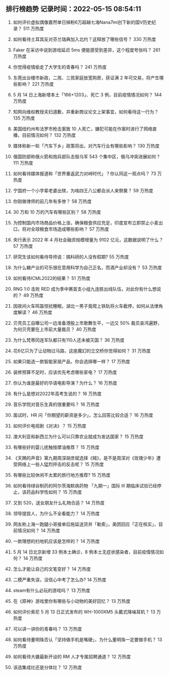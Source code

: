 
## 排行榜趋势 记录时间：2022-05-15 08:54:11
  
  1. 如何评价虚拟偶像嘉然单日掉粉6万超越七海Nana7mi创下新的国V历史纪录？ 511 万热度
    
  2. 如何看待土耳其反对芬兰瑞典加入北约？这释放了哪些信号？ 330 万热度
    
  3. Faker 在采访中说到游戏延迟 5ms 便能感受到差异，这个程度夸张吗？ 261 万热度
    
  4. 你觉得疫情偷走了大学生的青春吗？ 241 万热度
    
  5. 东莞出台楼市新政，二孩、三孩家庭放宽购房，获证满 2 年可交易，将产生哪些影响？ 221 万热度
    
  6. 5 月 14 日上海新增本土「166+1203」、死亡 3 例，目前疫情情况如何？ 144 万热度
    
  7. 知网向维权教授夫妇道歉，并重新商议论文上架事宜，如何看待这一行为？ 135 万热度
    
  8. 美国纽约州布法罗市枪击案致 10 人死亡，嫌犯可能在作案时进行了网络直播，目前情况如何？ 132 万热度
    
  9. 媒体称新一轮「汽车下乡」政策将出，对汽车行业有哪些影响？ 130 万热度
    
  10. 俄国防部称俄火箭和炮兵部队击毁乌军 543 个集中区，俄乌冲突进展如何？ 111 万热度
    
  11. 如何看待媒体报道称「世界重返武力对峙时代」？你认同这一观点吗？ 73 万热度
    
  12. 宁国府一个小字辈老婆出殡，为啥四王八公都会派人来祭奠？ 59 万热度
    
  13. 你刚做律师的前几年有多惨？ 58 万热度
    
  14. 30 万和 10 万的汽车有哪些区别？ 58 万热度
    
  15. 为控制国内市场商品价格上涨，确保粮食供应充足，印度宣布立即禁止小麦出口，将对全球粮食市场造成哪些影响？ 57 万热度
    
  16. 央行表示 2022 年 4 月社会融资规模增量为 9102 亿元，这数据说明了什么？ 57 万热度
    
  17. 研究生该如何看待导师说：搞科研的人没有假期? 55 万热度
    
  18. 为什么糖产业的可乐很在意用科学为自己正名，而酒产业却没有？ 53 万热度
    
  19. 如何看待ICML2022的结果？ 51 万热度
    
  20. RNG 1:0 击败 RED 成为季中赛首支小组九连胜出线队伍，对此你有什么想说的？ 49 万热度
    
  21. 因夜间火车鸣笛惊扰睡眠，湖北一男子竟爬上铁轨将火车截停，如何从法律角度解读？ 46 万热度
    
  22. 贝壳员工自曝公司一边准备港股上市歌舞生平，一边又 50% 裁员哀鸿遍野，为何贝壳要在上市前大量裁员？ 40 万热度
    
  23. 为什么梵蒂冈连军队都只有110人还未被灭国？ 36 万热度
    
  24. 花6亿只为了让动物过马路，这座魔幻的立交桥你觉得如何？ 31 万热度
    
  25. 如果只能选一款智能家居产品，你会选择哪一样？ 17 万热度
    
  26. 装修预算不足时，应该优先考虑哪些家电？ 17 万热度
    
  27. 你认为谁是最好的华语电影导演？为什么？ 16 万热度
    
  28. 有什么是想对2022年高考生说的？ 16 万热度
    
  29. 音乐学院对音乐生真的很重要吗？ 16 万热度
    
  30. 面试时，HR 问「你期望的薪资是多少」，怎么回答比较合适？ 16 万热度
    
  31. 如何评价电视剧《对决》？ 15 万热度
    
  32. 澳大利亚和新西兰为什么可以只靠农业就成为发达国家？ 15 万热度
    
  33. 有哪些好的婴儿抚触按摩油推荐？ 15 万热度
    
  34. 《天赐的声音》第九期周深胡彦斌选择《贼》，是不是周深对《玫瑰少年》遭受网络上一些人猛烈抨击的反击呢？ 15 万热度
    
  35. 有哪些比较休闲不太累的旅行地方推荐? 15 万热度
    
  36. 如何看待绿谷制药的阿尔茨海默病药物 「九期一」国际 III 期临床试验已经停止，该药品科学性如何？ 15 万热度
    
  37. 又到 520，送女朋友什么礼物合适？ 14 万热度
    
  38. 领导提拔人，为什么不全看能力？ 14 万热度
    
  39. 网友称上海一跑腿小哥接单后拖延送货并「勒索」，美团回应「正在核实」，目前情况如何？ 14 万热度
    
  40. 一款理想的扫地机应该是怎样的？ 14 万热度
    
  41. 5 月 14 日北京新增 33 例本土确诊，8 例本土无症状感染者，目前疫情情况如何？ 14 万热度
    
  42. 怎么才能让自己的文笔变好？ 14 万热度
    
  43. 二模严重失误，没信心中考了怎么办? 14 万热度
    
  44. steam有什么必玩的游戏吗？ 13 万热度
    
  45. 在《原神》游戏里你有哪些与小动物的美好回忆？ 13 万热度
    
  46. 如何评价索尼 5 月 13 日正式发布的 WH-1000XM5 头戴式降噪耳机？ 13 万热度
    
  47. 可以讲一讲你的青春吗？ 13 万热度
    
  48. 如何看待董明珠否认「坚持做手机是嘴硬」，为什么董明珠一定要做手机？ 13 万热度
    
  49. 如何看待大疆最新开设的 RM 人才专属招聘通道？ 12 万热度
    
  50. 该选集成灶还是分体灶？ 12 万热度
    
